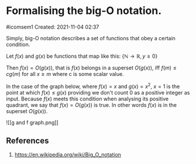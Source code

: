 # Formalising the big-O notation.
#icomsem1 
Created: 2021-11-04 02:37

Simply, big-O notation describes a set of functions that obey a certain condition. 

Let $f(x)$ and $g(x)$ be functions that map like this: $\{ \mathbb{N} \rightarrow \mathbb{R}, y \geq 0\}$

Then $f(x) = O(g(x))$, that is $f(x)$ belongs in a superset $O(g(x))$, iff $f(m) \leq cg(m)$ for all $x \geq m$ where c is some scalar value.

In the case of the graph below, where $f(x) = x$ and $g(x) = x^2$, $x = 1$ is the point at which $f(x) \leq g(x)$ providing we don't count $0$ as a positive integer as input. Because $f(x)$ meets this condition when analysing its positive quadrant, we say that $f(x) = O(g(x))$ is true. In other words $f(x)$ is in the superset $O(g(x))$.

![[g and f graph.png]]
## References
1. https://en.wikipedia.org/wiki/Big_O_notation